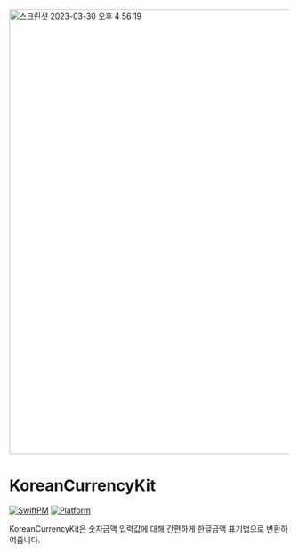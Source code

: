 <img width="800" alt="스크린샷 2023-03-30 오후 4 56 19" src="https://user-images.githubusercontent.com/98959780/228769114-10444a18-377d-47a1-bbb3-4ecb6d080a73.png">

# KoreanCurrencyKit

[![SwiftPM](https://img.shields.io/badge/SPM-supported-DE5C43.svg?style=flat)](https://swift.org/package-manager/)
[![Platform](https://img.shields.io/static/v1?label=platform&message=iOS&color=lightgrey)](https://swift.org/package-manager/)


KoreanCurrencyKit은 숫자금액 입력값에 대해 간편하게 한글금액 표기법으로 변환하여줍니다. 
